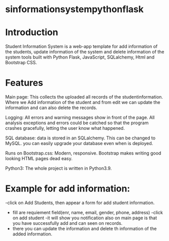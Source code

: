 # sinformationsystempythonflask
# Introduction
Student Information System is a web-app template for add information of the students, update information of the system and delete information of the system tools built with Python Flask, JavaScript, SQLalchemy, Html and Bootstrap CSS.
 

# Features

Main page: This collects the uploaded all records of the studentinformation. Where we Add information of the student and from edit we can update the information and can also delete the records.

Logging: All errors and warning messages show in front of the page. All analysis exceptions and errors could be catched so that the program crashes gracefully, letting the user know what happened.

SQL database: data is stored in an SQLalchemy. This can be changed to MySQL. you can easily upgrade your database even when is deployed.

Runs on Bootstrap.css: Modern, responsive. Bootstrap makes writing good looking HTML pages dead easy.

Python3: The whole project is written in Python3.9.


# Example for add information:
-click on Add Students, then appear a form for add student information.
- fill are requiement field(enr, name, email, gender, phone, address)
-click on add student
-it will show you notification also on main page is that you have successfully add and can seen on records.
- there you can update the information and delete th information of the added information.



